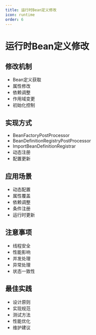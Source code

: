 ```yaml
---
title: 运行时Bean定义修改
icon: runtime
order: 6
---
```


# 运行时Bean定义修改

## 修改机制
- Bean定义获取
- 属性修改
- 依赖调整
- 作用域变更
- 初始化控制

## 实现方式
- BeanFactoryPostProcessor
- BeanDefinitionRegistryPostProcessor
- ImportBeanDefinitionRegistrar
- 动态注册
- 配置更新

## 应用场景
- 动态配置
- 属性覆盖
- 依赖调整
- 条件注册
- 运行时更新

## 注意事项
- 线程安全
- 性能影响
- 并发处理
- 异常处理
- 状态一致性

## 最佳实践
- 设计原则
- 实现规范
- 测试方法
- 性能优化
- 维护建议

